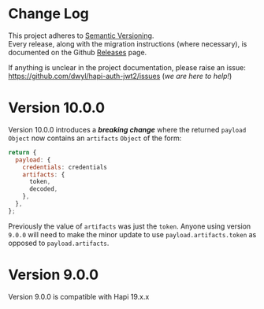# Change Log

This project adheres to [Semantic Versioning](http://semver.org/).  
Every release, along with the migration instructions (where necessary),
is documented on the Github [Releases](https://github.com/dwyl/hapi-auth-jwt2/releases) page.

If anything is unclear in the project documentation, please
raise an issue: https://github.com/dwyl/hapi-auth-jwt2/issues (_we are here to help!_)

# Version 10.0.0

Version 10.0.0 introduces a ***breaking change***
where the returned `payload` `Object`
now contains an `artifacts` `Object` of the form:

```js
return {
  payload: {
    credentials: credentials
    artifacts: {
      token,
      decoded,
    },
  },
};
```

Previously the value of `artifacts` was just the `token`.
Anyone using version `9.0.0` will need to make the minor update
to use `payload.artifacts.token` as opposed to `payload.artifacts`.

# Version 9.0.0

Version 9.0.0 is compatible with Hapi 19.x.x
